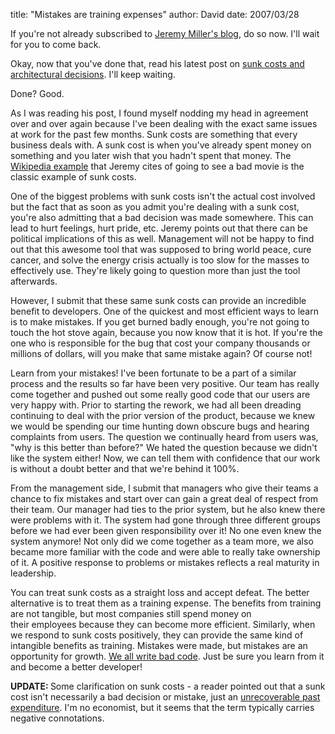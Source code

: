 
title: "Mistakes are training expenses"
author: David
date: 2007/03/28

<p>If you're not already subscribed to <a href="http://codebetter.com/blogs/jeremy.miller/default.aspx">Jeremy Miller's blog</a>, do so now. I'll wait for you to come back.</p> <p>Okay, now that you've done that, read his latest post on <a href="http://codebetter.com/blogs/jeremy.miller/archive/2007/03/28/Dispassionately-Disregard-Sunk-Costs-while-Making-Architectural-Decisions.aspx">sunk costs and architectural decisions</a>. I'll keep waiting.</p> <p>Done? Good.</p> <p>As I was reading his post, I found myself nodding my head in agreement over and over again because I've been dealing with the exact same issues at work for the past few months. Sunk costs are something that every business deals with. A sunk cost is when you've already spent money on something and you later wish that you hadn't spent that money. The <a href="http://en.wikipedia.org/wiki/Sunk_cost">Wikipedia example</a> that Jeremy cites of&nbsp;going to see a bad movie is the classic example of sunk costs.</p> <p>One of the biggest problems with sunk costs isn't the actual cost involved but the fact that&nbsp;as soon as you admit you're dealing with a sunk cost, you're also admitting that a bad decision was made somewhere. This can lead to hurt feelings, hurt pride, etc. Jeremy points out that there&nbsp;can be political implications of this as well. Management will not be happy to find out that this awesome tool that was supposed to bring world peace, cure cancer, and solve the energy crisis actually is&nbsp;too slow for the masses to effectively use. They're likely going to question more than just the tool afterwards.</p> <p>However, I submit that these same sunk costs can provide an incredible benefit to developers. One of the quickest and most efficient ways to learn is to make mistakes. If you get burned badly enough, you're not going to touch the hot stove again, because you now know that it is hot. If you're the one who is responsible for the bug that cost your company thousands or millions of dollars, will you make that same mistake again? Of course not!</p> <p>Learn from your mistakes! I've been fortunate to be a part of a similar process and the results so far have been very positive. Our team has really come together and pushed out some really good code that our users are very happy with. Prior to starting the rework, we had all been dreading continuing to deal with the prior version of the product, because we knew we would&nbsp;be spending our time hunting down obscure bugs and hearing complaints from users. The question we continually heard from users was, "why is this better than before?" We hated the question because we didn't like the system either! Now, we can tell them with confidence that our work is without a doubt better and that we're behind it 100%.</p> <p>From the management side, I submit that managers who give their teams a chance to fix mistakes and start over can gain a great deal of respect from their team. Our manager had ties to the prior system, but he also knew there were problems with it. The system had gone through three different groups before we had ever been given responsibility over it! No one even knew the system anymore! Not only did we come together as a team more, we also became more familiar with the code and were able to really take ownership of it. A positive response to problems or mistakes reflects a real maturity in leadership.</p> <p>You can treat sunk costs as a&nbsp;straight loss and accept defeat.&nbsp;The better alternative is to treat them as a training expense. The benefits from training are not tangible, but most companies still spend money on their&nbsp;employees&nbsp;because they can become more efficient. Similarly, when we respond to sunk costs positively, they can provide&nbsp;the same kind of intangible benefits&nbsp;as training.&nbsp;Mistakes were made, but mistakes are an opportunity for growth. <a href="http://worsethanfailure.com/Articles/Guest_Article_0x3a__Our_Dirty_Little_Secret.aspx">We all write bad code</a>. Just be sure you learn from it and become a better developer!</p> <p><strong>UPDATE: </strong>Some clarification on sunk costs&nbsp;-&nbsp;a reader pointed out that a sunk cost isn't necessarily a bad decision or mistake, just an <a href="http://economics.about.com/od/economicsglossary/g/sunkcosts.htm">unrecoverable past expenditure</a>. I'm no economist, but it seems that the term typically carries negative connotations.</p>
